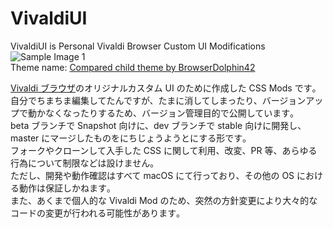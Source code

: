 # VivaldiUI

VivaldiUI is Personal Vivaldi Browser Custom UI Modifications  
![Sample Image 1](images/E333A85E-9812-4055-B0FE-E316F817DBB7.png)  
Theme name: [Compared child theme by BrowserDolphin42](https://themes.vivaldi.net/themes/eNaJbL65lmx)

[Vivaldi ブラウザ](https://vivaldi.com)のオリジナルカスタム UI のために作成した CSS Mods です｡  
自分でちまちま編集してたんですが、たまに消してしまったり、バージョンアップで動かなくなったりするため、バージョン管理目的で公開しています｡  
beta ブランチで Snapshot 向けに、dev ブランチで stable 向けに開発し、master にマージしたものをにちじょうようとにする形です｡  
フォークやクローンして入手した CSS に関して利用、改変、PR 等、あらゆる行為について制限などは設けません｡  
ただし、開発や動作確認はすべて macOS にて行っており、その他の OS における動作は保証しかねます｡  
また、あくまで個人的な Vivaldi Mod のため、突然の方針変更により大々的なコードの変更が行われる可能性があります｡
